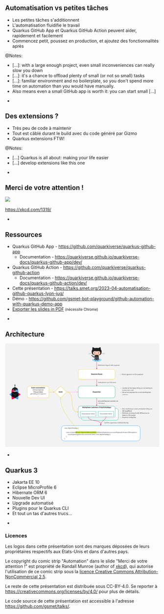 ## Automatisation vs petites tâches

* Les petites tâches s'additionnent
* L'automatisation fluidifie le travail
* Quarkus GitHub App et Quarkus GitHub Action peuvent aider, rapidement et facilement
* Commencez petit, poussez en production, et ajoutez des fonctionnalités après

@Notes:

* [...]: with a large enough project, even small inconveniences can really slow you down
* [...]: it's a chance to offload plenty of small (or not so small) tasks
* [...]: familiar environment and no boilerplate,
  so you don't spend more time on automation than you would have manually.
* Also means even a small GitHub app is worth it: you can start small [...]

-

## Des extensions ?

* Très peu de code à maintenir
* Tout est câblé durant le build avec du code généré par Gizmo
* Quarkus extensions FTW!

@Notes:

* [...] Quarkus is all about: making your life easier
* [...] develop extensions like this one

-

## Merci de votre attention !

![](https://imgs.xkcd.com/comics/automation.png)

https://xkcd.com/1319/

-

## Ressources

* Quarkus GitHub App - <https://github.com/quarkiverse/quarkus-github-app>
  * Documentation - <https://quarkiverse.github.io/quarkiverse-docs/quarkus-github-app/dev/>
* Quarkus GitHub Action - <https://github.com/quarkiverse/quarkus-github-action>
  * Documentation - <https://quarkiverse.github.io/quarkiverse-docs/quarkus-github-action/dev/>
* Cette présentation - <https://talks.smet.org/2023-04-automatisation-github-quarkus-lyon-jug/>
* Démo - <https://github.com/gsmet-bot-playground/github-automation-with-quarkus-demo-app>
* <a href="?print-pdf">Exporter les slides in PDF</a> <small>(nécessite Chrome)</small>

-

<!-- .element data-visibility="uncounted" -->

## Architecture

![](images/architecture.png)

-

<!-- .element data-visibility="uncounted" -->

## Quarkus 3

* Jakarta EE 10
* Eclipse MicroProfile 6
* Hibernate ORM 6
* Nouvelle Dev UI
* Upgrade automatisé
* Plugins pour le Quarkus CLI
* Et tout un tas d'autres trucs...

-

<!-- .element data-visibility="uncounted" -->

### Licences

Les logos dans cette présentation sont des marques déposées de leurs propriétaires respectifs aux Etats-Unis et dans d'autres pays.

Le copyright du comic strip "Automation" dans le slide "Merci de votre attention !" est propriété de Randall Munroe (author of [xkcd](https://xkcd.com/1319/)),
qui autorise l'utilisation de ce comic strip sous la [licence Creative Commons Attribution-NonCommercial 2.5](https://creativecommons.org/licenses/by-nc/2.5/).

Le reste de cette présentation est distribuée sous CC-BY-4.0.
Se reporter à https://creativecommons.org/licenses/by/4.0/ pour plus de détails.

Le code source de cette présentation est accessible à l'adresse https://github.com/gsmet/talks/.
